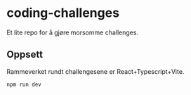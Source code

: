 # coding-challenges
Et lite repo for å gjøre morsomme challenges. 

## Oppsett

Rammeverket rundt challengesene er React+Typescript+Vite.

``npm run dev``
